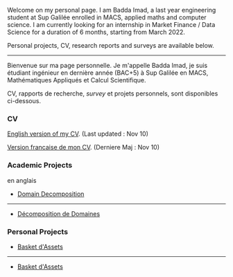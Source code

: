Welcome on my personal page. I am Badda Imad, a last year engineering student at Sup Galilée enrolled in MACS, applied maths and computer science. I am currently looking for an internship in Market Finance / Data Science for a duration of 6 months, starting from March 2022. 

Personal projects, CV, research reports and surveys are available below.

----------------------------------------------------------------------------

Bienvenue sur ma page personnelle. Je m'appelle Badda Imad, je suis étudiant ingénieur en dernière année (BAC+5) à Sup Galilée en MACS, Mathématiques Appliqués et Calcul Scientifique.

CV, rapports de recherche, *survey* et projets personnels, sont disponibles ci-dessous.

### CV

[English version of my CV](https://I-Blitz.github.io/ImadB/CV/Badda_Imad_Nov_CV_ANG.pdf ). (Last updated : Nov 10)

[Version francaise de mon CV](https://I-Blitz.github.io/ImadB/CV/Badda_Imad_Nov_CV_FR.pdf). (Derniere Maj : Nov 10)


### Academic Projects

en anglais

* [Domain Decomposition](https://I-Blitz.github.io/ImadB/Projet/DD/Projet_DD_MACS_2.pdf)
----------------------------------------------------------------------------
* [Décomposition de Domaines](https://I-Blitz.github.io/ImadB/Projet/DD/Projet_DD_MACS_2.pdf)


### Personal Projects
 
* [Basket d'Assets](https://I-Blitz.github.io/ImadB/Projet/BasketAssets/)
----------------------------------------------------------------------------
* [Basket d'Assets](https://I-Blitz.github.io/ImadB/Projet/BasketAssets/)

 

